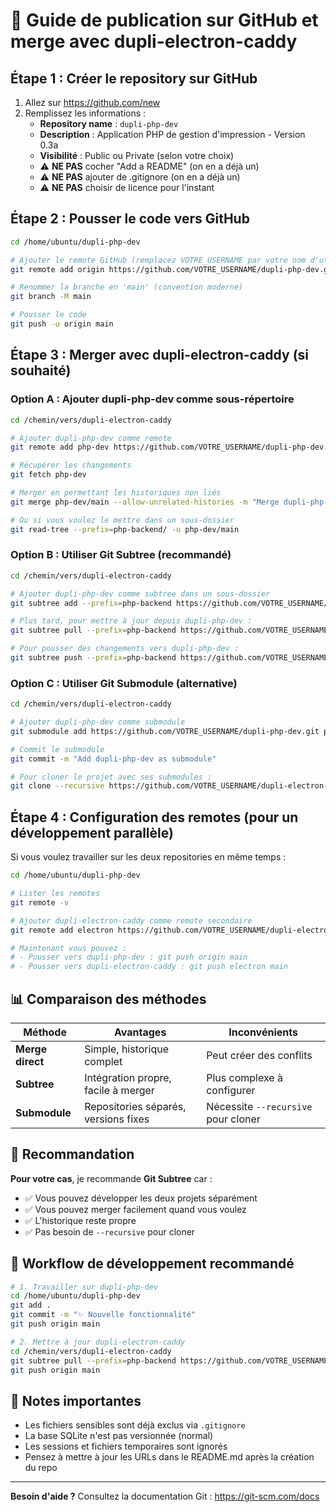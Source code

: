 # 🚀 Guide de publication sur GitHub et merge avec dupli-electron-caddy

## Étape 1 : Créer le repository sur GitHub

1. Allez sur https://github.com/new
2. Remplissez les informations :
   - **Repository name** : `dupli-php-dev`
   - **Description** : Application PHP de gestion d'impression - Version 0.3a
   - **Visibilité** : Public ou Private (selon votre choix)
   - ⚠️ **NE PAS** cocher "Add a README" (on en a déjà un)
   - ⚠️ **NE PAS** ajouter de .gitignore (on en a déjà un)
   - ⚠️ **NE PAS** choisir de licence pour l'instant

## Étape 2 : Pousser le code vers GitHub

```bash
cd /home/ubuntu/dupli-php-dev

# Ajouter le remote GitHub (remplacez VOTRE_USERNAME par votre nom d'utilisateur GitHub)
git remote add origin https://github.com/VOTRE_USERNAME/dupli-php-dev.git

# Renommer la branche en 'main' (convention moderne)
git branch -M main

# Pousser le code
git push -u origin main
```

## Étape 3 : Merger avec dupli-electron-caddy (si souhaité)

### Option A : Ajouter dupli-php-dev comme sous-répertoire

```bash
cd /chemin/vers/dupli-electron-caddy

# Ajouter dupli-php-dev comme remote
git remote add php-dev https://github.com/VOTRE_USERNAME/dupli-php-dev.git

# Récupérer les changements
git fetch php-dev

# Merger en permettant les historiques non liés
git merge php-dev/main --allow-unrelated-histories -m "Merge dupli-php-dev into dupli-electron-caddy"

# Ou si vous voulez le mettre dans un sous-dossier
git read-tree --prefix=php-backend/ -u php-dev/main
```

### Option B : Utiliser Git Subtree (recommandé)

```bash
cd /chemin/vers/dupli-electron-caddy

# Ajouter dupli-php-dev comme subtree dans un sous-dossier
git subtree add --prefix=php-backend https://github.com/VOTRE_USERNAME/dupli-php-dev.git main --squash

# Plus tard, pour mettre à jour depuis dupli-php-dev :
git subtree pull --prefix=php-backend https://github.com/VOTRE_USERNAME/dupli-php-dev.git main --squash

# Pour pousser des changements vers dupli-php-dev :
git subtree push --prefix=php-backend https://github.com/VOTRE_USERNAME/dupli-php-dev.git main
```

### Option C : Utiliser Git Submodule (alternative)

```bash
cd /chemin/vers/dupli-electron-caddy

# Ajouter dupli-php-dev comme submodule
git submodule add https://github.com/VOTRE_USERNAME/dupli-php-dev.git php-backend

# Commit le submodule
git commit -m "Add dupli-php-dev as submodule"

# Pour cloner le projet avec ses submodules :
git clone --recursive https://github.com/VOTRE_USERNAME/dupli-electron-caddy.git
```

## Étape 4 : Configuration des remotes (pour un développement parallèle)

Si vous voulez travailler sur les deux repositories en même temps :

```bash
cd /home/ubuntu/dupli-php-dev

# Lister les remotes
git remote -v

# Ajouter dupli-electron-caddy comme remote secondaire
git remote add electron https://github.com/VOTRE_USERNAME/dupli-electron-caddy.git

# Maintenant vous pouvez :
# - Pousser vers dupli-php-dev : git push origin main
# - Pousser vers dupli-electron-caddy : git push electron main
```

## 📊 Comparaison des méthodes

| Méthode | Avantages | Inconvénients |
|---------|-----------|---------------|
| **Merge direct** | Simple, historique complet | Peut créer des conflits |
| **Subtree** | Intégration propre, facile à merger | Plus complexe à configurer |
| **Submodule** | Repositories séparés, versions fixes | Nécessite `--recursive` pour cloner |

## 🎯 Recommandation

**Pour votre cas**, je recommande **Git Subtree** car :
- ✅ Vous pouvez développer les deux projets séparément
- ✅ Vous pouvez merger facilement quand vous voulez
- ✅ L'historique reste propre
- ✅ Pas besoin de `--recursive` pour cloner

## 🔄 Workflow de développement recommandé

```bash
# 1. Travailler sur dupli-php-dev
cd /home/ubuntu/dupli-php-dev
git add .
git commit -m "✨ Nouvelle fonctionnalité"
git push origin main

# 2. Mettre à jour dupli-electron-caddy
cd /chemin/vers/dupli-electron-caddy
git subtree pull --prefix=php-backend https://github.com/VOTRE_USERNAME/dupli-php-dev.git main --squash
git push origin main
```

## 📝 Notes importantes

- Les fichiers sensibles sont déjà exclus via `.gitignore`
- La base SQLite n'est pas versionnée (normal)
- Les sessions et fichiers temporaires sont ignorés
- Pensez à mettre à jour les URLs dans le README.md après la création du repo

---

**Besoin d'aide ?** Consultez la documentation Git : https://git-scm.com/docs
